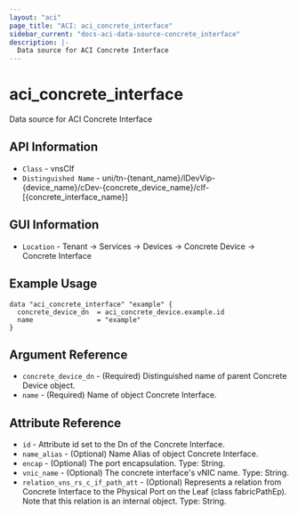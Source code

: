 ```yaml
---
layout: "aci"
page_title: "ACI: aci_concrete_interface"
sidebar_current: "docs-aci-data-source-concrete_interface"
description: |-
  Data source for ACI Concrete Interface
---
```


# aci_concrete_interface #

Data source for ACI Concrete Interface


## API Information ##

* `Class` - vnsCIf
* `Distinguished Name` - uni/tn-{tenant_name}/lDevVip-{device_name}/cDev-{concrete_device_name}/cIf-[{concrete_interface_name}]

## GUI Information ##

* `Location` - Tenant -> Services -> Devices -> Concrete Device -> Concrete Interface



## Example Usage ##

```hcl
data "aci_concrete_interface" "example" {
  concrete_device_dn  = aci_concrete_device.example.id
  name                = "example"
}
```

## Argument Reference ##

* `concrete_device_dn` - (Required) Distinguished name of parent Concrete Device object.
* `name` - (Required) Name of object Concrete Interface.

## Attribute Reference ##
* `id` - Attribute id set to the Dn of the Concrete Interface.
* `name_alias` - (Optional) Name Alias of object Concrete Interface.
* `encap` - (Optional) The port encapsulation. Type: String.
* `vnic_name` - (Optional) The concrete interface's vNIC name. Type: String.
* `relation_vns_rs_c_if_path_att` - (Optional) Represents a relation from Concrete Interface to the Physical Port on the Leaf (class fabricPathEp). Note that this relation is an internal object. Type: String.

